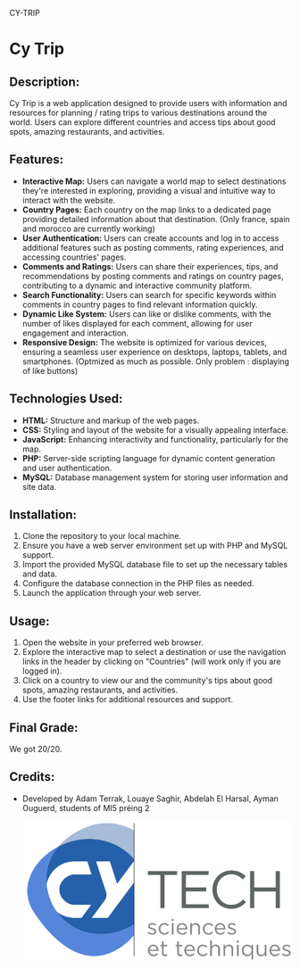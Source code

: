 ﻿CY-TRIP

# Cy Trip

## Description:

Cy Trip is a web application designed to provide users with information and resources for planning / rating trips to various destinations around the world. Users can explore different countries and access tips about good spots, amazing restaurants, and activities.


## Features:

* **Interactive Map:** Users can navigate a world map to select destinations they're interested in exploring, providing a visual and intuitive way to interact with the website.
* **Country Pages:** Each country on the map links to a dedicated page providing detailed information about that destination. (Only france, spain and morocco are currently working)
* **User Authentication:** Users can create accounts and log in to access additional features such as posting comments, rating experiences, and accessing countries' pages.
* **Comments and Ratings:** Users can share their experiences, tips, and recommendations by posting comments and ratings on country pages, contributing to a dynamic and interactive community platform.
* **Search Functionality:** Users can search for specific keywords within comments in country pages to find relevant information quickly.
* **Dynamic Like System:** Users can like or dislike comments, with the number of likes displayed for each comment, allowing for user engagement and interaction.
* **Responsive Design:** The website is optimized for various devices, ensuring a seamless user experience on desktops, laptops, tablets, and smartphones. (Optmized as much as possible. Only problem : displaying of like buttons)

## Technologies Used:

- **HTML:** Structure and markup of the web pages.
- **CSS:** Styling and layout of the website for a visually appealing interface.
- **JavaScript:** Enhancing interactivity and functionality, particularly for the map.
- **PHP:** Server-side scripting language for dynamic content generation and user authentication.
- **MySQL:** Database management system for storing user information and site data.

## Installation:

1. Clone the repository to your local machine.
2. Ensure you have a web server environment set up with PHP and MySQL support.
3. Import the provided MySQL database file to set up the necessary tables and data.
4. Configure the database connection in the PHP files as needed.
5. Launch the application through your web server.


## Usage:

1. Open the website in your preferred web browser.
2. Explore the interactive map to select a destination or use the navigation links in the header by clicking on "Countries" (will work only if you are logged in).
3. Click on a country to view our and the community's tips about good spots, amazing restaurants, and activities.
4. Use the footer links for additional resources and support.

## Final Grade:

We got 20/20.

## Credits:

- Developed by Adam Terrak, Louaye Saghir, Abdelah El Harsal, Ayman Ouguerd, students of MI5 préing 2

  ![1716765597226](image/README/1716765597226.png)

